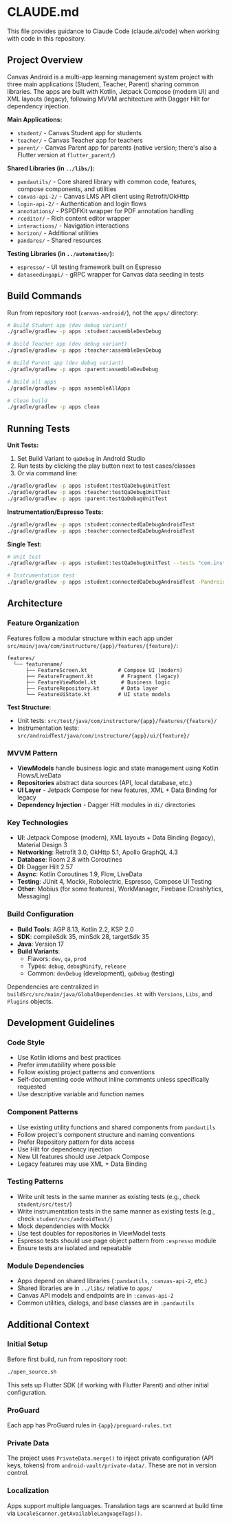 # CLAUDE.md

This file provides guidance to Claude Code (claude.ai/code) when working with code in this repository.

## Project Overview

Canvas Android is a multi-app learning management system project with three main applications (Student, Teacher, Parent) sharing common libraries. The apps are built with Kotlin, Jetpack Compose (modern UI) and XML layouts (legacy), following MVVM architecture with Dagger Hilt for dependency injection.

**Main Applications:**
- `student/` - Canvas Student app for students
- `teacher/` - Canvas Teacher app for teachers
- `parent/` - Canvas Parent app for parents (native version; there's also a Flutter version at `flutter_parent/`)

**Shared Libraries (in `../libs/`):**
- `pandautils/` - Core shared library with common code, features, compose components, and utilities
- `canvas-api-2/` - Canvas LMS API client using Retrofit/OkHttp
- `login-api-2/` - Authentication and login flows
- `annotations/` - PSPDFKit wrapper for PDF annotation handling
- `rceditor/` - Rich content editor wrapper
- `interactions/` - Navigation interactions
- `horizon/` - Additional utilities
- `pandares/` - Shared resources

**Testing Libraries (in `../automation/`):**
- `espresso/` - UI testing framework built on Espresso
- `dataseedingapi/` - gRPC wrapper for Canvas data seeding in tests

## Build Commands

Run from repository root (`canvas-android/`), not the `apps/` directory:

```bash
# Build Student app (dev debug variant)
./gradle/gradlew -p apps :student:assembleDevDebug

# Build Teacher app (dev debug variant)
./gradle/gradlew -p apps :teacher:assembleDevDebug

# Build Parent app (dev debug variant)
./gradle/gradlew -p apps :parent:assembleDevDebug

# Build all apps
./gradle/gradlew -p apps assembleAllApps

# Clean build
./gradle/gradlew -p apps clean
```

## Running Tests

**Unit Tests:**
1. Set Build Variant to `qaDebug` in Android Studio
2. Run tests by clicking the play button next to test cases/classes
3. Or via command line:
```bash
./gradle/gradlew -p apps :student:testQaDebugUnitTest
./gradle/gradlew -p apps :teacher:testQaDebugUnitTest
./gradle/gradlew -p apps :parent:testQaDebugUnitTest
```

**Instrumentation/Espresso Tests:**
```bash
./gradle/gradlew -p apps :student:connectedQaDebugAndroidTest
./gradle/gradlew -p apps :teacher:connectedQaDebugAndroidTest
```

**Single Test:**
```bash
# Unit test
./gradle/gradlew -p apps :student:testQaDebugUnitTest --tests "com.instructure.student.SpecificTest"

# Instrumentation test
./gradle/gradlew -p apps :student:connectedQaDebugAndroidTest -Pandroid.testInstrumentationRunnerArguments.class=com.instructure.student.ui.SpecificTest
```

## Architecture

### Feature Organization

Features follow a modular structure within each app under `src/main/java/com/instructure/{app}/features/{feature}/`:

```
features/
  └── featurename/
      ├── FeatureScreen.kt          # Compose UI (modern)
      ├── FeatureFragment.kt         # Fragment (legacy)
      ├── FeatureViewModel.kt        # Business logic
      ├── FeatureRepository.kt       # Data layer
      └── FeatureUiState.kt         # UI state models
```

**Test Structure:**
- Unit tests: `src/test/java/com/instructure/{app}/features/{feature}/`
- Instrumentation tests: `src/androidTest/java/com/instructure/{app}/ui/{feature}/`

### MVVM Pattern

- **ViewModels** handle business logic and state management using Kotlin Flows/LiveData
- **Repositories** abstract data sources (API, local database, etc.)
- **UI Layer** - Jetpack Compose for new features, XML + Data Binding for legacy
- **Dependency Injection** - Dagger Hilt modules in `di/` directories

### Key Technologies

- **UI**: Jetpack Compose (modern), XML layouts + Data Binding (legacy), Material Design 3
- **Networking**: Retrofit 3.0, OkHttp 5.1, Apollo GraphQL 4.3
- **Database**: Room 2.8 with Coroutines
- **DI**: Dagger Hilt 2.57
- **Async**: Kotlin Coroutines 1.9, Flow, LiveData
- **Testing**: JUnit 4, Mockk, Robolectric, Espresso, Compose UI Testing
- **Other**: Mobius (for some features), WorkManager, Firebase (Crashlytics, Messaging)

### Build Configuration

- **Build Tools**: AGP 8.13, Kotlin 2.2, KSP 2.0
- **SDK**: compileSdk 35, minSdk 28, targetSdk 35
- **Java**: Version 17
- **Build Variants**:
  - Flavors: `dev`, `qa`, `prod`
  - Types: `debug`, `debugMinify`, `release`
  - Common: `devDebug` (development), `qaDebug` (testing)

Dependencies are centralized in `buildSrc/src/main/java/GlobalDependencies.kt` with `Versions`, `Libs`, and `Plugins` objects.

## Development Guidelines

### Code Style
- Use Kotlin idioms and best practices
- Prefer immutability where possible
- Follow existing project patterns and conventions
- Self-documenting code without inline comments unless specifically requested
- Use descriptive variable and function names

### Component Patterns
- Use existing utility functions and shared components from `pandautils`
- Follow project's component structure and naming conventions
- Prefer Repository pattern for data access
- Use Hilt for dependency injection
- New UI features should use Jetpack Compose
- Legacy features may use XML + Data Binding

### Testing Patterns
- Write unit tests in the same manner as existing tests (e.g., check `student/src/test/`)
- Write instrumentation tests in the same manner as existing tests (e.g., check `student/src/androidTest/`)
- Mock dependencies with Mockk
- Use test doubles for repositories in ViewModel tests
- Espresso tests should use page object pattern from `:espresso` module
- Ensure tests are isolated and repeatable

### Module Dependencies
- Apps depend on shared libraries (`:pandautils`, `:canvas-api-2`, etc.)
- Shared libraries are in `../libs/` relative to `apps/`
- Canvas API models and endpoints are in `:canvas-api-2`
- Common utilities, dialogs, and base classes are in `:pandautils`

## Additional Context

### Initial Setup
Before first build, run from repository root:
```bash
./open_source.sh
```

This sets up Flutter SDK (if working with Flutter Parent) and other initial configuration.

### ProGuard
Each app has ProGuard rules in `{app}/proguard-rules.txt`

### Private Data
The project uses `PrivateData.merge()` to inject private configuration (API keys, tokens) from `android-vault/private-data/`. These are not in version control.

### Localization
Apps support multiple languages. Translation tags are scanned at build time via `LocaleScanner.getAvailableLanguageTags()`.